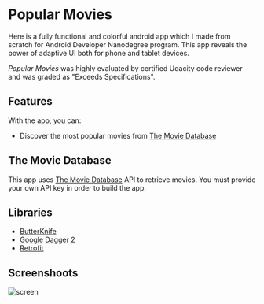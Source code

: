# Popular Movies

Here is a fully functional and colorful android app which I made from scratch for Android Developer Nanodegree program.
This app reveals the power of adaptive UI both for phone and tablet devices.

*Popular Movies* was highly evaluated by certified Udacity code reviewer and was graded as "Exceeds Specifications".

## Features

With the app, you can:
* Discover the most popular movies from [The Movie Database](https://www.themoviedb.org/documentation/api)

## The Movie Database

This app uses [The Movie Database](https://www.themoviedb.org/documentation/api) API to retrieve movies.
You must provide your own API key in order to build the app.

## Libraries

* [ButterKnife](https://github.com/JakeWharton/butterknife)
* [Google Dagger 2](https://github.com/square/dagger)
* [Retrofit](https://github.com/square/retrofit)

## Screenshoots

![screen](../master/screen/list-movies.png)
